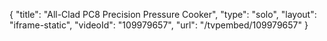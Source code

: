 {
    "title": "All-Clad PC8 Precision Pressure Cooker",
    "type": "solo",
    "layout": "iframe-static",
    "videoId": "109979657",
    "url": "\/tvpembed\/109979657"
}